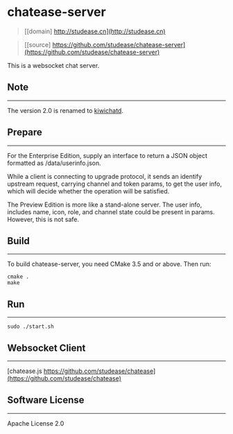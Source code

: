 # chatease-server

> [[domain] http://studease.cn](http://studease.cn)

> [[source] https://github.com/studease/chatease-server](https://github.com/studease/chatease-server)

This is a websocket chat server.


## Note
-------

The version 2.0 is renamed to [kiwichatd](http://studease.cn/kiwichatd.html).


## Prepare
----------

For the Enterprise Edition, supply an interface to return a JSON object formatted as /data/userinfo.json.

While a client is connecting to upgrade protocol, it sends an identify upstream request, carrying channel and token params, 
to get the user info, which will decide whether the operation will be satisfied.

The Preview Edition is more like a stand-alone server. The user info, includes name, icon, role, and channel state could be
present in params. However, this is not safe.


## Build
--------

To build chatease-server, you need CMake 3.5 and or above. Then run:

```
cmake .
make
```


## Run
------

```
sudo ./start.sh
```


## Websocket Client
-------------------

[chatease.js https://github.com/studease/chatease](https://github.com/studease/chatease)


## Software License
-------------------

Apache License 2.0

